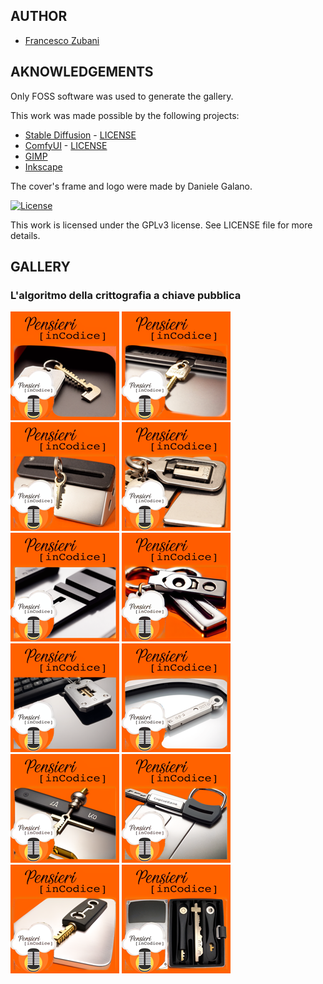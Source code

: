 ## AUTHOR

- [Francesco Zubani](https://www.linkedin.com/in/francesco-zubani-5957081a6/)

## AKNOWLEDGEMENTS

Only FOSS software was used to generate the gallery.

This work was made possible by the following projects:

- [Stable Diffusion](https://github.com/CompVis/stable-diffusion) - [LICENSE](https://github.com/CompVis/stable-diffusion/blob/main/LICENSE)
- [ComfyUI](https://github.com/comfyanonymous/ComfyUI) - [LICENSE](https://github.com/comfyanonymous/ComfyUI/blob/master/LICENSE)
- [GIMP](https://www.gimp.org/)
- [Inkscape](https://inkscape.org/)

The cover's frame and logo were made by Daniele Galano.

[![License](https://img.shields.io/badge/License-GPL%20v3-blue.svg)](http://www.gnu.org/licenses/gpl-3.0)

This work is licensed under the GPLv3 license.
See LICENSE file for more details.

## GALLERY

### L'algoritmo della crittografia a chiave pubblica

<div class="gallery">
  <a href="PIC20_01.png"><img class="thumbnail" src="./thumbs/PIC20_01.png" alt="PIC20_01"></a>
  <a href="PIC20_02.png"><img class="thumbnail" src="./thumbs/PIC20_02.png" alt="PIC20_02"></a>
  <a href="PIC20_03.png"><img class="thumbnail" src="./thumbs/PIC20_03.png" alt="PIC20_03"></a>
  <a href="PIC20_04.png"><img class="thumbnail" src="./thumbs/PIC20_04.png" alt="PIC20_04"></a>
  <a href="PIC20_05.png"><img class="thumbnail" src="./thumbs/PIC20_05.png" alt="PIC20_05"></a>
  <a href="PIC20_06.png"><img class="thumbnail" src="./thumbs/PIC20_06.png" alt="PIC20_06"></a>
  <a href="PIC20_07.png"><img class="thumbnail" src="./thumbs/PIC20_07.png" alt="PIC20_07"></a>
  <a href="PIC20_08.png"><img class="thumbnail" src="./thumbs/PIC20_08.png" alt="PIC20_08"></a>
  <a href="PIC20_09.png"><img class="thumbnail" src="./thumbs/PIC20_09.png" alt="PIC20_09"></a>
  <a href="PIC20_10.png"><img class="thumbnail" src="./thumbs/PIC20_10.png" alt="PIC20_10"></a>
  <a href="PIC20_11.png"><img class="thumbnail" src="./thumbs/PIC20_11.png" alt="PIC20_11"></a>
  <a href="PIC20_12.png"><img class="thumbnail" src="./thumbs/PIC20_12.png" alt="PIC20_12"></a>
</div>
</body>
</html>
